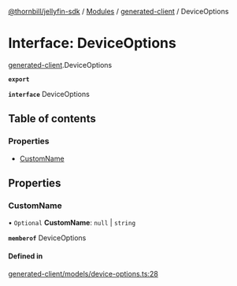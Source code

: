 [@thornbill/jellyfin-sdk](../README.md) / [Modules](../modules.md) / [generated-client](../modules/generated_client.md) / DeviceOptions

# Interface: DeviceOptions

[generated-client](../modules/generated_client.md).DeviceOptions

**`export`**

**`interface`** DeviceOptions

## Table of contents

### Properties

- [CustomName](generated_client.DeviceOptions.md#customname)

## Properties

### CustomName

• `Optional` **CustomName**: ``null`` \| `string`

**`memberof`** DeviceOptions

#### Defined in

[generated-client/models/device-options.ts:28](https://github.com/thornbill/jellyfin-sdk-typescript/blob/c68c853/src/generated-client/models/device-options.ts#L28)

